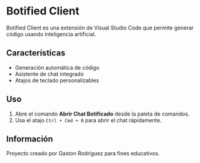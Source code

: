 # Botified Client

Botified Client es una extensión de Visual Studio Code que permite generar código usando inteligencia artificial.

## Características

- Generación automática de código
- Asistente de chat integrado
- Atajos de teclado personalizables

## Uso

1. Abre el comando **Abrir Chat Botificado** desde la paleta de comandos.
2. Usa el atajo `Ctrl + Cmd + 0` para abrir el chat rápidamente.

## Información

Proyecto creado por Gaston Rodríguez para fines educativos.
